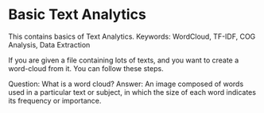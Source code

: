 # Basic Text Analytics
This contains basics of Text Analytics. 
Keywords: WordCloud, TF-IDF, COG Analysis, Data Extraction

If you are given a file containing lots of texts, and you want to create a word-cloud from it.
You can follow these steps.

Question: What is a word cloud?
Answer: An image composed of words used in a particular text or subject, in which the size of each word indicates its frequency or importance.
